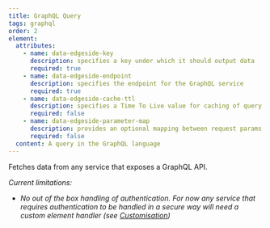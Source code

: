 ```yaml
---
title: GraphQL Query
tags: graphql
order: 2
element:
  attributes:
    - name: data-edgeside-key
      description: specifies a key under which it should output data
      required: true
    - name: data-edgeside-endpoint
      description: specifies the endpoint for the GraphQL service
      required: true
    - name: data-edgeside-cache-ttl
      description: specifies a Time To Live value for caching of query results in the Cloudflare cache, in seconds (default = 60)
      required: false
    - name: data-edgeside-parameter-map
      description: provides an optional mapping between request params or URL segments in the original page request and parameters to the query. (see [Parameter Mapping](/parametermapping))
      required: false
  content: A query in the GraphQL language
---
```

Fetches data from any service that exposes a GraphQL API.

*Current limitations:*
* *No out of the box handling of authentication. For now any service that requires authentication to be handled in a secure way will need a custom element handler (see [Customisation](/customisation))*
